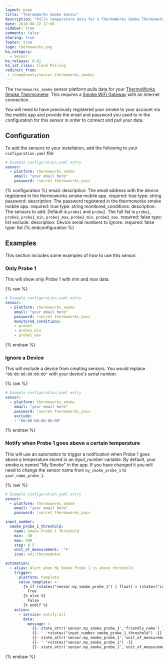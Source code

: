 ```yaml
---
layout: page
title: "ThermoWorks Smoke Sensor"
description: "Pulls temperature data for a ThermoWorks Smoke Thermometer connected with Smoke Gateway."
date: 2018-08-22 17:00
sidebar: true
comments: false
sharing: true
footer: true
logo: thermoworks.png
ha_category:
  - Sensor
ha_release: 0.81
ha_iot_class: Cloud Polling
redirect_from:
 - /components/sensor.thermoworks_smoke/
---
```


The `thermoworks_smoke` sensor platform pulls data for your [ThermoWorks Smoke Thermometer](https://www.thermoworks.com/Smoke).
This requires a [Smoke WiFi Gateway](https://www.thermoworks.com/Smoke-Gateway) with an internet connection.

You will need to have previously registered your smoke to your account via the mobile app and provide
the email and password you used to in the configuration for this sensor in order to connect and pull your data.

## Configuration

To add the sensors to your installation, add the following to your `configuration.yaml` file:

```yaml
# Example configuration.yaml entry
sensor:
  - platform: thermoworks_smoke
    email: "your email here"
    password: !secret thermoworks_pass
```

{% configuration %}
email:
  description: The email address with the device registered in the thermoworks smoke mobile app.
  required: true
  type: string
password:
  description: The password registered in the thermoworks smoke mobile app.
  required: true
  type: string
monitored_conditions:
  description: The sensors to add. Default is `probe1` and `probe2`. The full list is `probe1`, `probe2`, `probe1_min`, `probe1_max`, `probe2_min`, `probe2_max`.
  required: false
  type: list
exclude:
  description: Device serial numbers to ignore.
  required: false
  type: list
{% endconfiguration %}

## Examples

This section includes some examples of how to use this sensor.

### Only Probe 1

This will show only Probe 1 with min and max data.

{% raw %}
```yaml
# Example configuration.yaml entry
sensor:
  - platform: thermoworks_smoke
    email: "your email here"
    password: !secret thermoworks_pass
    monitored_conditions:
    - probe1
    - probe1_min
    - probe1_max
```
{% endraw %}

### Ignore a Device

This will exclude a device from creating sensors. You would replace `"00:00:00:00:00:00"` with your device's serial number.

{% raw %}
```yaml
# Example configuration.yaml entry
sensor:
  - platform: thermoworks_smoke
    email: "your email here"
    password: !secret thermoworks_pass
    exclude:
    - "00:00:00:00:00:00"
```
{% endraw %}

### Notify when Probe 1 goes above a certain temperature

This will use an automation to trigger a notification when Probe 1 goes above a temperature stored in an input_number variable.
By default, your smoke is named "My Smoke" in the app. If you have changed it you will need to change the sensor name from `my_smoke_probe_1` to `your_name_probe_1`.

{% raw %}
```yaml
# Example configuration.yaml entry
sensor:
  - platform: thermoworks_smoke
    email: "your email here"
    password: !secret thermoworks_pass

input_number:
  smoke_probe_1_threshold:
    name: Smoke Probe 1 Threshold
    min: -40
    max: 500
    step: 0.5
    unit_of_measurement: '°F'
    icon: mdi:thermometer

automation:
  - alias: Alert when My Smoke Probe 1 is above threshold
    trigger:
      platform: template
      value_template: >-
        {% if (states("sensor.my_smoke_probe_1") | float) > (states("input_number.smoke_probe_1_threshold") | float) %}
          True
        {% else %}
          False
        {% endif %}
    action:
      - service: notify.all
        data:
          message: >
            {{- state_attr('sensor.my_smoke_probe_1','friendly_name') }} is above
            {{- ' '+states("input_number.smoke_probe_1_threshold") -}}
            {{- state_attr('sensor.my_smoke_probe_1','unit_of_measurement') }} at
            {{- ' '+states("sensor.my_smoke_probe_1") -}}
            {{- state_attr('sensor.my_smoke_probe_1','unit_of_measurement') }}
```
{% endraw %}
